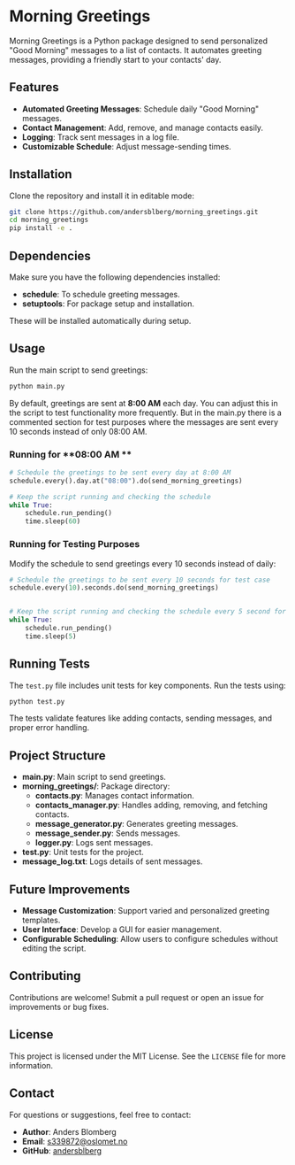 # Morning Greetings

Morning Greetings is a Python package designed to send personalized "Good Morning" messages to a list of contacts. It automates greeting messages, providing a friendly start to your contacts' day.

## Features
- **Automated Greeting Messages**: Schedule daily "Good Morning" messages.
- **Contact Management**: Add, remove, and manage contacts easily.
- **Logging**: Track sent messages in a log file.
- **Customizable Schedule**: Adjust message-sending times.

## Installation

Clone the repository and install it in editable mode:

```sh
git clone https://github.com/andersblberg/morning_greetings.git
cd morning_greetings
pip install -e .
```

## Dependencies
Make sure you have the following dependencies installed:
- **schedule**: To schedule greeting messages.
- **setuptools**: For package setup and installation.

These will be installed automatically during setup.

## Usage

Run the main script to send greetings:

```sh
python main.py
```

By default, greetings are sent at **8:00 AM** each day. You can adjust this in the script to test functionality more frequently. But in the main.py there is a commented section for test purposes where the messages are sent every 10 seconds instead of only 08:00 AM.
### Running for **08:00 AM **

```python
# Schedule the greetings to be sent every day at 8:00 AM
schedule.every().day.at("08:00").do(send_morning_greetings)

# Keep the script running and checking the schedule
while True:
    schedule.run_pending()
    time.sleep(60)
```

### Running for Testing Purposes
Modify the schedule to send greetings every 10 seconds instead of daily:

```python
# Schedule the greetings to be sent every 10 seconds for test case
schedule.every(10).seconds.do(send_morning_greetings)


# Keep the script running and checking the schedule every 5 second for test case
while True:
    schedule.run_pending()
    time.sleep(5)
```

## Running Tests
The `test.py` file includes unit tests for key components. Run the tests using:

```sh
python test.py
```

The tests validate features like adding contacts, sending messages, and proper error handling.

## Project Structure

- **main.py**: Main script to send greetings.
- **morning_greetings/**: Package directory:
  - **contacts.py**: Manages contact information.
  - **contacts_manager.py**: Handles adding, removing, and fetching contacts.
  - **message_generator.py**: Generates greeting messages.
  - **message_sender.py**: Sends messages.
  - **logger.py**: Logs sent messages.
- **test.py**: Unit tests for the project.
- **message_log.txt**: Logs details of sent messages.

## Future Improvements
- **Message Customization**: Support varied and personalized greeting templates.
- **User Interface**: Develop a GUI for easier management.
- **Configurable Scheduling**: Allow users to configure schedules without editing the script.

## Contributing

Contributions are welcome! Submit a pull request or open an issue for improvements or bug fixes.

## License

This project is licensed under the MIT License. See the `LICENSE` file for more information.

## Contact

For questions or suggestions, feel free to contact:
- **Author**: Anders Blomberg
- **Email**: s339872@oslomet.no
- **GitHub**: [andersblberg](https://github.com/andersblberg)

